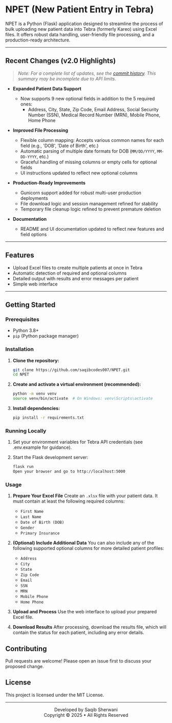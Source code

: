 # NPET (New Patient Entry in Tebra)

NPET is a Python (Flask) application designed to streamline the process of bulk uploading new patient data into Tebra (formerly Kareo) using Excel files. It offers robust data handling, user-friendly file processing, and a production-ready architecture.

---

## Recent Changes (v2.0 Highlights)

> _Note: For a complete list of updates, see the [commit history](https://github.com/saqibcodes007/NPET/commits?per_page=5&sort=author-date&order=desc). This summary may be incomplete due to API limits._

- **Expanded Patient Data Support**
  - Now supports 9 new optional fields in addition to the 5 required ones:
    - Address, City, State, Zip Code, Email Address, Social Security Number (SSN), Medical Record Number (MRN), Mobile Phone, Home Phone

- **Improved File Processing**
  - Flexible column mapping: Accepts various common names for each field (e.g., 'DOB', 'Date of Birth', etc.)
  - Automatic parsing of multiple date formats for DOB (`MM/DD/YYYY`, `MM-DD-YYYY`, etc.)
  - Graceful handling of missing columns or empty cells for optional fields
  - UI instructions updated to reflect new optional columns

- **Production-Ready Improvements**
  - Gunicorn support added for robust multi-user production deployments
  - File download logic and session management refined for stability
  - Temporary file cleanup logic refined to prevent premature deletion

- **Documentation**
  - README and UI documentation updated to reflect new features and field options

---

## Features

- Upload Excel files to create multiple patients at once in Tebra
- Automatic detection of required and optional columns
- Detailed output with results and error messages per patient
- Simple web interface

---

## Getting Started

### Prerequisites

- Python 3.8+
- `pip` (Python package manager)

### Installation

1. **Clone the repository:**
   ```bash
   git clone https://github.com/saqibcodes007/NPET.git
   cd NPET

2.  **Create and activate a virtual environment (recommended):**

    ```bash
    python -m venv venv
    source venv/bin/activate  # On Windows: venv\Scripts\activate

3. **Install dependencies:**

   ```bash
   pip install -r requirements.txt

### Running Locally

1. Set your environment variables for Tebra API credentials (see .env.example for guidance).

2.  Start the Flask development server:

      ```bash
      flask run
      Open your browser and go to http://localhost:5000

### Usage

1.  **Prepare Your Excel File** Create an `.xlsx` file with your patient data. It must contain at least the following required columns:
    * `First Name`
    * `Last Name`
    * `Date of Birth (DOB)`
    * `Gender`
    * `Primary Insurance`

2.  **(Optional) Include Additional Data** You can also include any of the following supported optional columns for more detailed patient profiles:
    * `Address`
    * `City`
    * `State`
    * `Zip Code`
    * `Email`
    * `SSN`
    * `MRN`
    * `Mobile Phone`
    * `Home Phone`

3.  **Upload and Process** Use the web interface to upload your prepared Excel file.

4.  **Download Results** After processing, download the results file, which will contain the status for each patient, including any error details.

## Contributing
Pull requests are welcome! Please open an issue first to discuss your proposed change.

## License
This project is licensed under the MIT License.

---
<p align="center">
  Developed by Saqib Sherwani
  <br>
  Copyright © 2025 • All Rights Reserved
</p>
